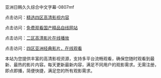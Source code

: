 亚洲日韩久久综合中文字幕-0807mf

点击访问：<a href="https://heiliaoll4qsx.pages.dev">精选四区高清影视内容</a>

点击访问：<a href="https://heiliaowzu4ur.pages.dev">免费观看国产精品自线网站</a>

点击访问：<a href="https://heiliaozj3tjd.pages.dev">二区高清影片在线播放</a>

点击访问：<a href="https://heiliaoe8ajia.pages.dev">四区亚洲经典影片，在线观看</a>

本站为您提供丰富的高清影视资源，支持多平台流畅观看，确保您随时观看到最新、最热的影片内容。每天更新最新内容，满足不同用户的观影需求。无需注册，即点即播，简便快捷，满足您的所有观影需求。

<span style="display:none;">[Canonical link](https://github.com/yt20250708/yt14 ）</span>
